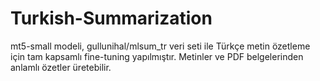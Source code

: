 # Turkish-Summarization
mt5-small modeli, gullunihal/mlsum_tr veri seti ile Türkçe metin özetleme için tam kapsamlı fine-tuning yapılmıştır. Metinler ve PDF belgelerinden anlamlı özetler üretebilir.
